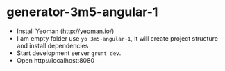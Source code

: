 # generator-3m5-angular-1

* Install Yeoman (http://yeoman.io/)
* I am empty folder use `yo 3m5-angular-1`, it will create project structure and install dependencies
* Start development server `grunt dev`.
* Open http://localhost:8080
